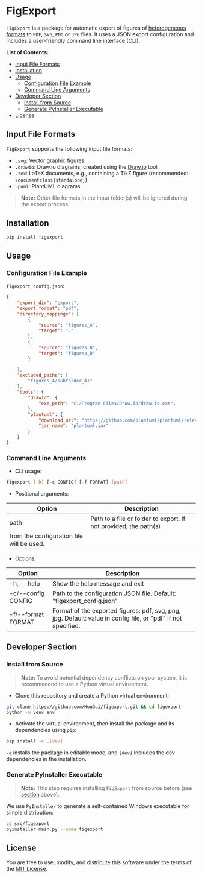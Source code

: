 # FigExport
`FigExport` is a package for automatic export of figures of [heterogeneous formats](#input-file-formats) 
to `PDF`, `SVG`, `PNG` or `JPG` files. 
It uses a JSON export configuration and includes a user-friendly command line interface (CLI).

**List of Contents:**
- [Input File Formats](#input-file-formats)
- [Installation](#installation)
- [Usage](#usage)
  - [Configuration File Example](#configuration-file-example)
  - [Command Line Arguments](#command-line-arguments)
- [Developer Section](#developer-section)
  - [Install from Source](#install-from-source)
  - [Generate PyInstaller Executable](#generate-pyinstaller-executable)
- [License](#license)


## Input File Formats
`FigExport` supports the following input file formats:
* `.svg`: Vector graphic figures
* `.drawio`: Draw.io diagrams, created using the [Draw.io](https://www.drawio.com/) tool
* `.tex`: LaTeX documents, e.g., containing a TikZ figure (recommended: `\documentclass{standalone}`)
* `.puml`: PlantUML diagrams

> **Note:** Other file formats in the input folder(s) will be ignored during the export process.

## Installation
```sh
pip install figexport
```

## Usage
### Configuration File Example
`figexport_config.json`:
```json
{
    "export_dir": "export",
    "export_format": "pdf",
    "directory_mappings": [
        {
            "source": "figures_A",
            "target": "."
        },
        {
            "source": "figures_B",
            "target": "figures_B"
        }

    ],
    "excluded_paths": [
        "figures_A/subfolder_A1"
    ],
    "tools": {
        "drawio": {
            "exe_path": "C:/Program Files/Draw.io/draw.io.exe",
        },
        "plantuml": {
            "download_url": "https://github.com/plantuml/plantuml/releases/download/v1.2025.2/plantuml-1.2025.2.jar",
            "jar_name": "plantuml.jar"
        }
    }
}
```

### Command Line Arguments
* CLI usage: 
```bash
figexport [-h] [-c CONFIG] [-f FORMAT] [path]
```
* Positional arguments:

| Option | Description |
|--------|-------------|
| path   | Path to a file or folder to export. If not provided, the path(s)
           from the configuration file will be used. |

* Options:

| Option             | Description                                                           |
|--------------------|-----------------------------------------------------------------------|
| -h, --help         | Show the help message and exit                                        |
| -c/--config CONFIG | Path to the configuration JSON file. Default: "figexport_config.json" |
| -f/--format FORMAT | Format of the exported figures: pdf, svg, png, jpg. Default: value in config file, or "pdf" if not specified. |

## Developer Section
### Install from Source
> **Note:**
> To avoid potential dependency conflicts on your system, it is recommended to use a Python virtual environment.

* Clone this repository and create a Python virtual environment:
```sh
git clone https://github.com/HouGui/figexport.git && cd figexport
python -m venv env
```

* Activate the virtual environment, then install the package and its dependencies using `pip`:
```sh
pip install -e .[dev]
```
`-e` installs the package in editable mode, and `[dev]` includes the dev dependencies in the installation.

### Generate PyInstaller Executable
> **Note:**
> This step requires installing `FigExport` from source before (see [section](#install-from-source) above).

We use `PyInstaller` to generate a self-contained Windows executable for simple distribution:
```sh
cd src/figexport
pyinstaller main.py --name figexport
```

## License
You are free to use, modify, and distribute this software under the terms of the [MIT License](LICENSE).
